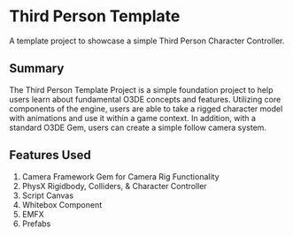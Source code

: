 # Third Person Template

A template project to showcase a simple Third Person Character Controller.

## Summary

The Third Person Template Project is a simple foundation project to help users learn about fundamental O3DE concepts and features. Utilizing core components of the engine, users are able to take a rigged character model with animations and use it within a game context. In addition, with a standard O3DE Gem, users can create a simple follow camera system.

## Features Used

1. Camera Framework Gem for Camera Rig Functionality
2. PhysX Rigidbody, Colliders, & Character Controller
4. Script Canvas
5. Whitebox Component
6. EMFX
7. Prefabs
